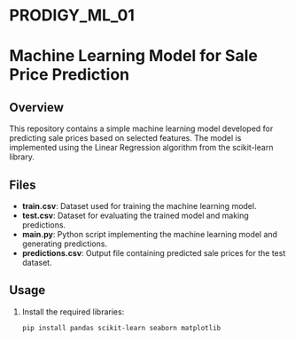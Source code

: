 # PRODIGY_ML_01

# Machine Learning Model for Sale Price Prediction

## Overview

This repository contains a simple machine learning model developed for predicting sale prices based on selected features. The model is implemented using the Linear Regression algorithm from the scikit-learn library.

## Files

- **train.csv**: Dataset used for training the machine learning model.
- **test.csv**: Dataset for evaluating the trained model and making predictions.
- **main.py**: Python script implementing the machine learning model and generating predictions.
- **predictions.csv**: Output file containing predicted sale prices for the test dataset.

## Usage

1. Install the required libraries:

   ```bash
   pip install pandas scikit-learn seaborn matplotlib
